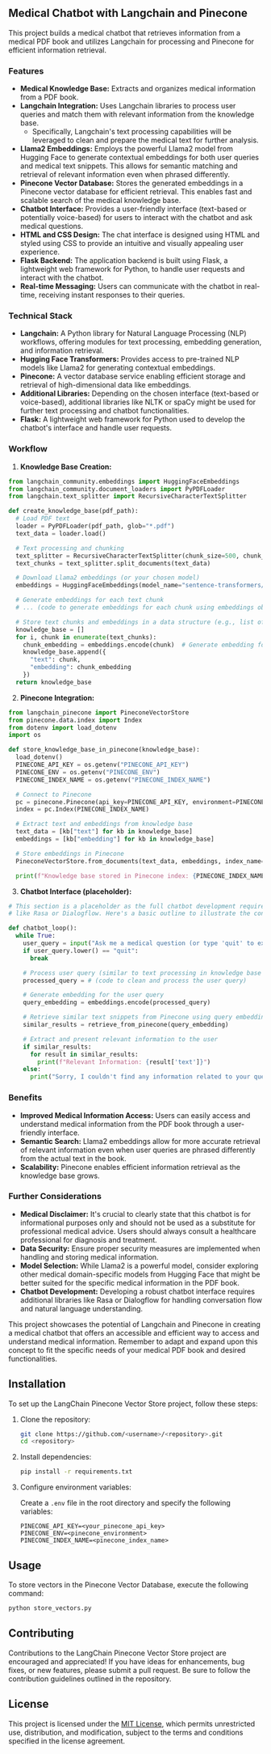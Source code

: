 ## Medical Chatbot with Langchain and Pinecone

This project builds a medical chatbot that retrieves information from a medical PDF book and utilizes Langchain for processing and Pinecone for efficient information retrieval.




###  Features

* **Medical Knowledge Base:** Extracts and organizes medical information from a PDF book.
* **Langchain Integration:** Uses Langchain libraries to process user queries and match them with relevant information from the knowledge base. 
    * Specifically, Langchain's text processing capabilities will be leveraged to clean and prepare the medical text for further analysis.
* **Llama2 Embeddings:** Employs the powerful Llama2 model from Hugging Face to generate contextual embeddings for both user queries and medical text snippets. This allows for semantic matching and retrieval of relevant information even when phrased differently.
* **Pinecone Vector Database:** Stores the generated embeddings in a Pinecone vector database for efficient retrieval. This enables fast and scalable search of the medical knowledge base.
* **Chatbot Interface:** Provides a user-friendly interface (text-based or potentially voice-based) for users to interact with the chatbot and ask medical questions.
* **HTML and CSS Design:** The chat interface is designed using HTML and styled using CSS to provide an intuitive and visually appealing user experience.
* **Flask Backend:** The application backend is built using Flask, a lightweight web framework for Python, to handle user requests and interact with the chatbot.
* **Real-time Messaging:** Users can communicate with the chatbot in real-time, receiving instant responses to their queries.

###  Technical Stack

* **Langchain:** A Python library for Natural Language Processing (NLP) workflows, offering modules for text processing, embedding generation, and information retrieval.
* **Hugging Face Transformers:** Provides access to pre-trained NLP models like Llama2 for generating contextual embeddings.
* **Pinecone:** A vector database service enabling efficient storage and retrieval of high-dimensional data like embeddings.
* **Additional Libraries:** Depending on the chosen interface (text-based or voice-based), additional libraries like NLTK or spaCy might be used for further text processing and chatbot functionalities.
* **Flask:** A lightweight web framework for Python used to develop the chatbot's interface and handle user requests.

###  Workflow

1. **Knowledge Base Creation:**

```python
from langchain_community.embeddings import HuggingFaceEmbeddings
from langchain_community.document_loaders import PyPDFLoader
from langchain.text_splitter import RecursiveCharacterTextSplitter

def create_knowledge_base(pdf_path):
  # Load PDF text
  loader = PyPDFLoader(pdf_path, glob="*.pdf")
  text_data = loader.load()

  # Text processing and chunking
  text_splitter = RecursiveCharacterTextSplitter(chunk_size=500, chunk_overlap=20)
  text_chunks = text_splitter.split_documents(text_data)

  # Download Llama2 embeddings (or your chosen model)
  embeddings = HuggingFaceEmbeddings(model_name="sentence-transformers/all-MiniLM-L6-v2")

  # Generate embeddings for each text chunk
  # ... (code to generate embeddings for each chunk using embeddings object)

  # Store text chunks and embeddings in a data structure (e.g., list of dictionaries)
  knowledge_base = []
  for i, chunk in enumerate(text_chunks):
    chunk_embedding = embeddings.encode(chunk)  # Generate embedding for the chunk
    knowledge_base.append({
      "text": chunk,
      "embedding": chunk_embedding
    })
  return knowledge_base
```

2. **Pinecone Integration:**

```python
from langchain_pinecone import PineconeVectorStore
from pinecone.data.index import Index
from dotenv import load_dotenv
import os

def store_knowledge_base_in_pinecone(knowledge_base):
  load_dotenv()
  PINECONE_API_KEY = os.getenv("PINECONE_API_KEY")
  PINECONE_ENV = os.getenv("PINECONE_ENV")
  PINECONE_INDEX_NAME = os.getenv("PINECONE_INDEX_NAME")

  # Connect to Pinecone
  pc = pinecone.Pinecone(api_key=PINECONE_API_KEY, environment=PINECONE_ENV)
  index = pc.Index(PINECONE_INDEX_NAME)

  # Extract text and embeddings from knowledge base
  text_data = [kb["text"] for kb in knowledge_base]
  embeddings = [kb["embedding"] for kb in knowledge_base]

  # Store embeddings in Pinecone
  PineconeVectorStore.from_documents(text_data, embeddings, index_name=PINECONE_INDEX_NAME)

  print(f"Knowledge base stored in Pinecone index: {PINECONE_INDEX_NAME}")
```

3. **Chatbot Interface (placeholder):**

```python
# This section is a placeholder as the full chatbot development requires additional libraries
# like Rasa or Dialogflow. Here's a basic outline to illustrate the concept.

def chatbot_loop():
  while True:
    user_query = input("Ask me a medical question (or type 'quit' to exit): ")
    if user_query.lower() == "quit":
      break

    # Process user query (similar to text processing in knowledge base creation)
    processed_query = # (code to clean and process the user query)

    # Generate embedding for the user query
    query_embedding = embeddings.encode(processed_query)

    # Retrieve similar text snippets from Pinecone using query embedding
    similar_results = retrieve_from_pinecone(query_embedding)

    # Extract and present relevant information to the user
    if similar_results:
      for result in similar_results:
        print(f"Relevant Information: {result['text']}")
    else:
      print("Sorry, I couldn't find any information related to your question.")
```


###  Benefits

* **Improved Medical Information Access:** Users can easily access and understand medical information from the PDF book through a user-friendly interface.
* **Semantic Search:** Llama2 embeddings allow for more accurate retrieval of relevant information even when user queries are phrased differently from the actual text in the book.
* **Scalability:** Pinecone enables efficient information retrieval as the knowledge base grows.

###  Further Considerations

* **Medical Disclaimer:**  It's crucial to clearly state that this chatbot is for informational purposes only and should not be used as a substitute for professional medical advice. Users should always consult a healthcare professional for diagnosis and treatment. 
* **Data Security:**  Ensure proper security measures are implemented when handling and storing medical information.
* **Model Selection:** While Llama2 is a powerful model, consider exploring other medical domain-specific models from Hugging Face that might be better suited for the specific medical information in the PDF book.
* **Chatbot Development:**  Developing a robust chatbot interface requires additional libraries like Rasa or Dialogflow for handling conversation flow and natural language understanding.

This project showcases the potential of Langchain and Pinecone in creating a medical chatbot that offers an accessible and efficient way to access and understand medical information. Remember to adapt and expand upon this concept to fit the specific needs of your medical PDF book and desired functionalities.

## Installation

To set up the LangChain Pinecone Vector Store project, follow these steps:

1. Clone the repository:

    ```bash
    git clone https://github.com/<username>/<repository>.git
    cd <repository>
    ```

2. Install dependencies:

    ```bash
    pip install -r requirements.txt
    ```

3. Configure environment variables:

    Create a `.env` file in the root directory and specify the following variables:

    ```plaintext
    PINECONE_API_KEY=<your_pinecone_api_key>
    PINECONE_ENV=<pinecone_environment>
    PINECONE_INDEX_NAME=<pinecone_index_name>
    ```

## Usage

To store vectors in the Pinecone Vector Database, execute the following command:

```bash
python store_vectors.py
```

## Contributing

Contributions to the LangChain Pinecone Vector Store project are encouraged and appreciated! If you have ideas for enhancements, bug fixes, or new features, please submit a pull request. Be sure to follow the contribution guidelines outlined in the repository.

## License

This project is licensed under the [MIT License](LICENSE), which permits unrestricted use, distribution, and modification, subject to the terms and conditions specified in the license agreement.
